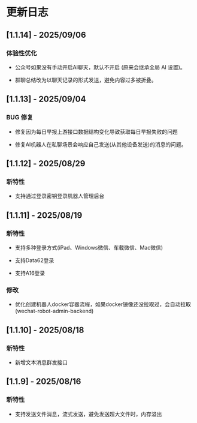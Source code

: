 # 更新日志

## [1.1.14] - 2025/09/06

### 体验性优化

- 公众号如果没有手动开启AI聊天，默认不开启 (原来会继承全局 AI 设置)。

- 群聊总结改为以聊天记录的形式发送，避免内容过多被折叠。

## [1.1.13] - 2025/09/04

### BUG 修复

- 修复因为每日早报上游接口数据结构变化导致获取每日早报失败的问题

- 修复AI机器人在私聊场景会响应自己发送(从其他设备发送)的消息的问题。

## [1.1.12] - 2025/08/29

### 新特性

- 支持通过登录密钥登录机器人管理后台

## [1.1.11] - 2025/08/19

### 新特性

- 支持多种登录方式(iPad、Windows微信、车载微信、Mac微信)

- 支持Data62登录

- 支持A16登录

### 修改

- 优化创建机器人docker容器流程，如果docker镜像还没拉取过，会自动拉取 (wechat-robot-admin-backend)

## [1.1.10] - 2025/08/18

### 新特性

- 新增文本消息群发接口

## [1.1.9] - 2025/08/16

### 新特性

- 支持发送文件消息，流式发送，避免发送超大文件时，内存溢出